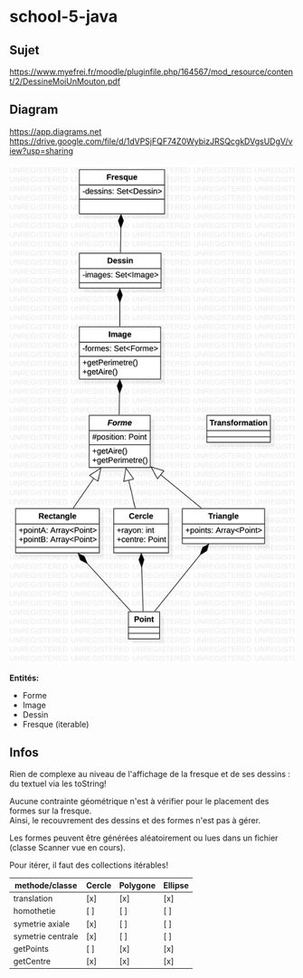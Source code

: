 # school-5-java

## Sujet
https://www.myefrei.fr/moodle/pluginfile.php/164567/mod_resource/content/2/DessineMoiUnMouton.pdf     


## Diagram

https://app.diagrams.net    
https://drive.google.com/file/d/1dVPSjFQF74Z0WybizJRSQcgkDVgsUDgV/view?usp=sharing

![diagram1](https://raw.githubusercontent.com/azerpas/school-5-java/main/diagram.png?token=AETDRFIZTUHY6LSS7IFZUC27RWSOC)

**Entités:**     
- Forme
- Image
- Dessin
- Fresque (iterable)

## Infos
Rien de complexe au niveau de l'affichage de la fresque et de ses dessins : du textuel via les toString!      

Aucune contrainte géométrique n'est à vérifier pour le placement des formes sur la fresque.     
Ainsi, le recouvrement des dessins et des formes n'est pas à gérer.      

Les formes peuvent être générées aléatoirement ou lues dans un fichier (classe Scanner vue en cours).     

Pour itérer, il faut des collections itérables!      

methode/classe    | Cercle | Polygone | Ellipse |
----------------- | ------ | -------- |---------|
translation       |   [x]  |    [x]   |   [x]   |
homothetie        |   [ ]  |    [ ]   |   [ ]   |
symetrie axiale   |   [x]  |    [ ]   |   [ ]   |
symetrie centrale |   [x]  |    [ ]   |   [ ]   |
getPoints         |   [ ]  |    [x]   |   [x]   |
getCentre         |   [x]  |    [x]   |   [x]   |


